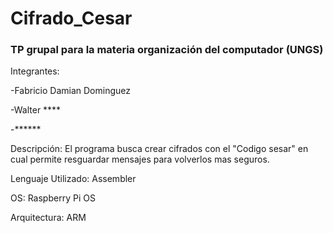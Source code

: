 # Cifrado_Cesar 
### TP grupal para la materia organización del computador (UNGS)


Integrantes:

-Fabricio Damian Dominguez

-Walter ****

-******

Descripción:
El programa busca crear cifrados con el "Codigo sesar" en cual permite resguardar mensajes para volverlos mas seguros.

Lenguaje Utilizado: Assembler

OS: Raspberry Pi OS

Arquitectura: ARM
